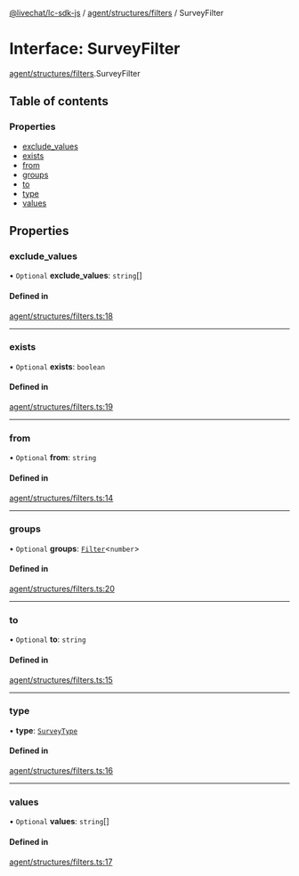 [@livechat/lc-sdk-js](../README.md) / [agent/structures/filters](../modules/agent_structures_filters.md) / SurveyFilter

# Interface: SurveyFilter

[agent/structures/filters](../modules/agent_structures_filters.md).SurveyFilter

## Table of contents

### Properties

- [exclude\_values](agent_structures_filters.SurveyFilter.md#exclude_values)
- [exists](agent_structures_filters.SurveyFilter.md#exists)
- [from](agent_structures_filters.SurveyFilter.md#from)
- [groups](agent_structures_filters.SurveyFilter.md#groups)
- [to](agent_structures_filters.SurveyFilter.md#to)
- [type](agent_structures_filters.SurveyFilter.md#type)
- [values](agent_structures_filters.SurveyFilter.md#values)

## Properties

### exclude\_values

• `Optional` **exclude\_values**: `string`[]

#### Defined in

[agent/structures/filters.ts:18](https://github.com/livechat/lc-sdk-js/blob/125a327/src/agent/structures/filters.ts#L18)

___

### exists

• `Optional` **exists**: `boolean`

#### Defined in

[agent/structures/filters.ts:19](https://github.com/livechat/lc-sdk-js/blob/125a327/src/agent/structures/filters.ts#L19)

___

### from

• `Optional` **from**: `string`

#### Defined in

[agent/structures/filters.ts:14](https://github.com/livechat/lc-sdk-js/blob/125a327/src/agent/structures/filters.ts#L14)

___

### groups

• `Optional` **groups**: [`Filter`](agent_structures_filters.Filter.md)<`number`\>

#### Defined in

[agent/structures/filters.ts:20](https://github.com/livechat/lc-sdk-js/blob/125a327/src/agent/structures/filters.ts#L20)

___

### to

• `Optional` **to**: `string`

#### Defined in

[agent/structures/filters.ts:15](https://github.com/livechat/lc-sdk-js/blob/125a327/src/agent/structures/filters.ts#L15)

___

### type

• **type**: [`SurveyType`](../enums/agent_structures_filters.SurveyType.md)

#### Defined in

[agent/structures/filters.ts:16](https://github.com/livechat/lc-sdk-js/blob/125a327/src/agent/structures/filters.ts#L16)

___

### values

• `Optional` **values**: `string`[]

#### Defined in

[agent/structures/filters.ts:17](https://github.com/livechat/lc-sdk-js/blob/125a327/src/agent/structures/filters.ts#L17)
